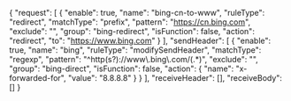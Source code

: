 {
	"request": [
		{
			"enable": true,
			"name": "bing-cn-to-www",
			"ruleType": "redirect",
			"matchType": "prefix",
			"pattern": "https://cn.bing.com",
			"exclude": "",
			"group": "bing-redirect",
			"isFunction": false,
			"action": "redirect",
			"to": "https://www.bing.com"
		}
	],
	"sendHeader": [
		{
			"enable": true,
			"name": "bing",
			"ruleType": "modifySendHeader",
			"matchType": "regexp",
			"pattern": "^http(s?)://www\\.bing\\.com/(.*)",
			"exclude": "",
			"group": "bing-direct",
			"isFunction": false,
			"action": {
				"name": "x-forwarded-for",
				"value": "8.8.8.8"
			}
		}
	],
	"receiveHeader": [],
	"receiveBody": []
}
